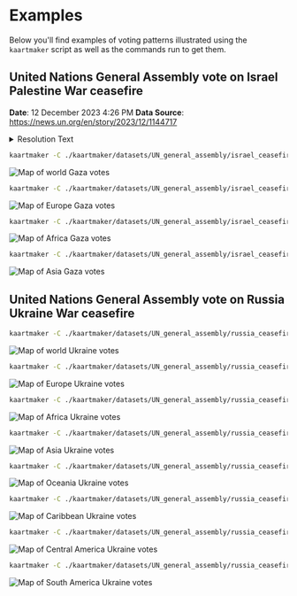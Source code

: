 # Examples
Below you'll find examples of voting patterns illustrated using the `kaartmaker` script as well as the commands run to get them.

## United Nations General Assembly vote on Israel Palestine War ceasefire

<b>Date</b>: 12 December 2023 4:26 PM
<b>Data Source</b>: https://news.un.org/en/story/2023/12/1144717

<details>
    <summary>Resolution Text</summary>

<b>Protection of civilians and upholding legal and humanitarian obligations</b>

The General Assembly, 

Guided by the purposes and principles of the Charter of the United Nations, 

Recalling its resolutions regarding the question of Palestine, 

Recalling also all relevant Security Council resolutions, 

Taking note of the letter dated 6 December 2023 from the Secretary-General, under Article 99 of the Charter of the United Nations, addressed to the President of the Security Council,

Taking note also of the letter dated 7 December 2023 from the CommissionerGeneral of the United Nations Relief and Works Agency for Palestine Refugees in the Near East addressed to the President of the General Assembly,

Expressing grave concern over the catastrophic humanitarian situation in the Gaza Strip and the suffering of the Palestinian civilian population, and emphasizing that the Palestinian and Israeli civilian populations must be protected in accordance with international humanitarian law,

1. <i>Demands</i> an immediate humanitarian ceasefire;
   
2. <i>Reiterates</i> its demand that all parties comply with their obligations under international law, including international humanitarian law, notably with regard to the protection of civilians;
   
3. <i>Demands</i> the immediate and unconditional release of all hostages, as well as ensuring humanitarian access;

4. <i>Decides</i> to adjourn the tenth emergency special session temporarily and to authorize the President of the General Assembly at its most recent session to resume its meeting upon request from Member States.

</details>

```bash
kaartmaker -C ./kaartmaker/datasets/UN_general_assembly/israel_ceasefire/world_palestine_votes.csv -t "UNGA on Ceasefire in Gaza" -s "gadebate.un.org" -r world
```
![Map of world Gaza votes](./world_UNGA_on_Ceasefire_in_Gaza.png)

```bash
kaartmaker -C ./kaartmaker/datasets/UN_general_assembly/israel_ceasefire/world_palestine_votes.csv -t "UNGA on Ceasefire in Gaza" -s "gadebate.un.org" -r europe
```
![Map of Europe Gaza votes](./europe_UNGA_on_Ceasefire_in_Gaza.png)

```bash
kaartmaker -C ./kaartmaker/datasets/UN_general_assembly/israel_ceasefire/world_palestine_votes.csv -t "UNGA on Ceasefire in Gaza" -s "gadebate.un.org" -r africa
```
![Map of Africa Gaza votes](./africa_UNGA_on_Ceasefire_in_Gaza.png)

```bash
kaartmaker -C ./kaartmaker/datasets/UN_general_assembly/israel_ceasefire/world_palestine_votes.csv -t "UNGA on Ceasefire in Gaza" -s "gadebate.un.org" -r asia
```
![Map of Asia Gaza votes](./asia_UNGA_on_Ceasefire_in_Gaza.png)

## United Nations General Assembly vote on Russia Ukraine War ceasefire

```bash
kaartmaker -C ./kaartmaker/datasets/UN_general_assembly/russia_ceasefire/world_ukraine_votes.csv -t "UNGA vote on ceasefire in Ukraine" -s "gadebate.un.org"
```
![Map of world Ukraine votes](./world_UNGA_on_Ceasefire_in_Ukraine.png)

```bash
kaartmaker -C ./kaartmaker/datasets/UN_general_assembly/russia_ceasefire/world_ukraine_votes.csv -t "UNGA vote on ceasefire in Ukraine" -s "gadebate.un.org" -r europe
```

![Map of Europe Ukraine votes](./europe_UNGA_on_Ceasefire_in_Ukraine.png)

```bash
kaartmaker -C ./kaartmaker/datasets/UN_general_assembly/russia_ceasefire/world_ukraine_votes.csv -t "UNGA vote on ceasefire in Ukraine" -s "gadebate.un.org" -r africa
```

![Map of Africa Ukraine votes](./africa_UNGA_vote_on_ceasefire_in_Ukraine.png)

```bash
kaartmaker -C ./kaartmaker/datasets/UN_general_assembly/russia_ceasefire/world_ukraine_votes.csv -t "UNGA vote on ceasefire in Ukraine" -s "gadebate.un.org" -r asia
```

![Map of Asia Ukraine votes](./asia_UNGA_vote_on_ceasefire_in_Ukraine.png)

```bash
kaartmaker -C ./kaartmaker/datasets/UN_general_assembly/russia_ceasefire/world_ukraine_votes.csv -t "UNGA vote on ceasefire in Ukraine" -s "gadebate.un.org" -r oceania
```

![Map of Oceania Ukraine votes](./oceania_UNGA_vote_on_ceasefire_in_Ukraine.png)

```bash
kaartmaker -C ./kaartmaker/datasets/UN_general_assembly/russia_ceasefire/world_ukraine_votes.csv -t "UNGA vote on ceasefire in Ukraine" -s "gadebate.un.org" -r caribbean
```

![Map of Caribbean Ukraine votes](./caribbean_UNGA_vote_on_ceasefire_in_Ukraine.png)

```bash
kaartmaker -C ./kaartmaker/datasets/UN_general_assembly/russia_ceasefire/world_ukraine_votes.csv -t "UNGA vote on ceasefire in Ukraine" -s "gadebate.un.org" -r "central america"
```

![Map of Central America Ukraine votes](./central_america_UNGA_vote_on_ceasefire_in_Ukraine.png)

```bash
kaartmaker -C ./kaartmaker/datasets/UN_general_assembly/russia_ceasefire/world_ukraine_votes.csv -t "UNGA vote on ceasefire in Ukraine" -s "gadebate.un.org" -r "south america"
```

![Map of South America Ukraine votes](./south_america_UNGA_vote_on_ceasefire_in_Ukraine.png)
